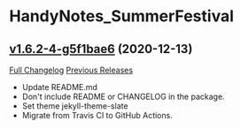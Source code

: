 # HandyNotes_SummerFestival

## [v1.6.2-4-g5f1bae6](https://github.com/Ravendwyr/HandyNotes_SummerFestival/tree/5f1bae6c6ccca2d0e41857ddae92a46133d7f08d) (2020-12-13)
[Full Changelog](https://github.com/Ravendwyr/HandyNotes_SummerFestival/compare/v1.6.2...5f1bae6c6ccca2d0e41857ddae92a46133d7f08d) [Previous Releases](https://github.com/Ravendwyr/HandyNotes_SummerFestival/releases)

- Update README.md  
- Don't include README or CHANGELOG in the package.  
- Set theme jekyll-theme-slate  
- Migrate from Travis CI to GitHub Actions.  
